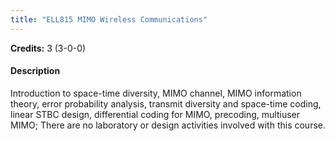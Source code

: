 ```yaml
---
title: "ELL815 MIMO Wireless Communications"
---
```

**Credits:** 3 (3-0-0)

#### Description
Introduction to space-time diversity, MIMO channel, MIMO information theory, error probability analysis, transmit diversity and space-time coding, linear STBC design, differential coding for MIMO, precoding, multiuser MIMO; There are no laboratory or design activities involved with this course.